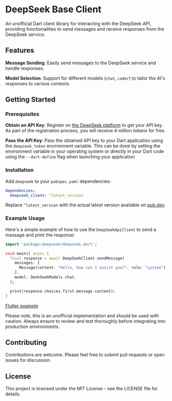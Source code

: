 # DeepSeek Base Client

An unofficial Dart client library for interacting with the DeepSeek API, providing functionalities to send messages and receive responses from the DeepSeek service.

## Features

**Message Sending**: Easily send messages to the DeepSeek service and handle responses.

**Model Selection**: Support for different models (`chat`, `coder`) to tailor the AI's responses to various contexts.

## Getting Started

### Prerequisites

**Obtain an API Key**: Register on [the DeepSeek platform](https://platform.deepseek.com/api_keys) to get your API key. As part of the registration process, you will receive 4 million tokens for free.
  
**Pass the API Key**: Pass the obtained API key to your Dart application using the `deepseek_token` environment variable. This can be done by setting the environment variable in your operating system or directly in your Dart code using the `--dart-define` flag when launching your application

### Installation

Add `deepseek` to your `pubspec.yaml` dependencies:

```yaml
dependencies:
  deepseek_client: ^latest_version
```

Replace `^latest_version` with the actual latest version available on [pub.dev](https://pub.dev/packages/deepseek_client).

### Example Usage

Here's a simple example of how to use the `DeepSeekApiClient` to send a message and print the response:

```dart
import 'package:deepseek/deepseek.dart';

void main() async {
  final response = await DeepSeekClient.sendMessage(
    messages: [
      Message(content: "Hello, how can I assist you?", role: "system"),
    ],
    model: DeekSeekModels.chat,
  );

  print(response.choices.first.message.content);
}
```

[Flutter example](/example/lib/main.dart)

Please note, this is an unofficial implementation and should be used with caution. Always ensure to review and test thoroughly before integrating into production environments.

## Contributing

Contributions are welcome. Please feel free to submit pull requests or open issues for discussion.

## License

This project is licensed under the MIT License - see the LICENSE file for details.